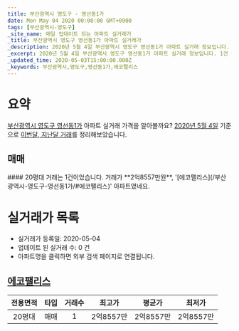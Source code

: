 ```yaml
---
title: 부산광역시 영도구 - 영선동1가
date: Mon May 04 2020 00:00:00 GMT+0900
tags: [부산광역시-영도구]
_site_name: 매일 업데이트 되는 아파트 실거래가
_title: 부산광역시 영도구 영선동1가 아파트 실거래가
_description: 2020년 5월 4일 부산광역시 영도구 영선동1가 아파트 실거래 정보입니다. 1건 아파트 정보가 있습니다.
_excerpt: 2020년 5월 4일 부산광역시 영도구 영선동1가 아파트 실거래 정보입니다. 1건 아파트 정보가 있습니다.
_updated_time: 2020-05-03T15:00:00.000Z
_keywords: 부산광역시,영도구,영선동1가,에코팰리스
---
```





# 요약
<ins>부산광역시 영도구 영선동1가</ins> 아파트 실거래 가격을 알아볼까요? <ins>2020년 5월 4일</ins> 기준으로 <ins>이번달, 지난달 거래</ins>를 정리해보았습니다.

## 매매
<div class="container">
<div class="twelve columns" markdown="1">
#### 20평대
거래는 1건이었습니다. 거래가 **2억8557만원**, '[에코팰리스](/부산광역시-영도구-영선동1가/#에코팰리스)' 아파트였네요.
</div>
</div>



# 실거래가 목록
- 실거래가 등록일: 2020-05-04
- 업데이트 된 실거래 수: 0 건
- 아파트명을 클릭하면 외부 검색 페이지로 연결됩니다.

## [에코팰리스](#에코팰리스)

|전용면적|타입|거래수|최고가|평균가|최저가|
|:---:|:---:|:---:|:---:|:---:|:---:|
|20평대|<span class="deal-type-1">매매</span>|1|2억8557만|2억8557만|2억8557만|

<br/>



